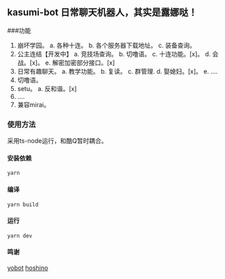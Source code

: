## kasumi-bot 日常聊天机器人，其实是露娜哒！

###功能
1. 崩坏学园。
   a. 各种十连。
   b. 各个服务器下载地址。
   c. 装备查询。
2. 公主连结【开发中】
   a. 竞技场查询。
   b. 切噜语。
   c. 十连功能。[x]。
   d. 会战。[x]。
   e. 解密加密部分接口。[x]
3. 日常有趣聊天。
   a. 教学功能。
   b. 复读。
   c. 群管理.
   d. 娶媳妇。[x]。
   e. ....
4. 切噜语。
5. setu。
   a. 反和谐。[x]
6. ....
7. 兼容mirai。

### 使用方法

采用ts-node运行，和酷Q暂时耦合。

#### 安装依赖
```vue
yarn
```

#### 编译
```vue
yarn build
```

#### 运行
```vue
yarn dev
```

#### 鸣谢
<a href="https://github.com/yuudi/yobot">yobot</a>
<a href="https://github.com/Ice-Cirno/HoshinoBot">hoshino</a>
